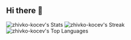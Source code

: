 ## Hi there 👋

![zhivko-kocev's Stats](https://github-readme-stats.vercel.app/api?username=zhivko-kocev&theme=monokai&show_icons=true&hide_border=false&count_private=true)
![zhivko-kocev's Streak](https://github-readme-streak-stats.herokuapp.com/?user=zhivko-kocev&theme=monokai&hide_border=false)
![zhivko-kocev's Top Languages](https://github-readme-stats.vercel.app/api/top-langs/?username=zhivko-kocev&theme=monokai&show_icons=true&hide_border=false&layout=compact)
